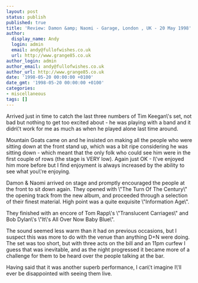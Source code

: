 ```yaml
---
layout: post
status: publish
published: true
title: 'Review: Damon &amp; Naomi - Garage, London , UK - 20 May 1998'
author:
  display_name: Andy
  login: admin
  email: andy@fullofwishes.co.uk
  url: http://www.grange85.co.uk
author_login: admin
author_email: andy@fullofwishes.co.uk
author_url: http://www.grange85.co.uk
date: '1998-05-20 00:00:00 +0100'
date_gmt: '1998-05-20 00:00:00 +0100'
categories:
- miscellaneous
tags: []
---
```

<p>Arrived just in time to catch the last three numbers of Tim Keegan\'s set, not bad but nothing to get too excited about - he was playing with a band and it didn\'t work for me as much as when he played alone last time around.</p>
<p>Mountain Goats came on and he insisted on making all the people who were sitting down at the front stand up, which was a bit ripe considering he was sitting down - which meant that the only folk who could see him were in the first couple of rows (the stage is VERY low). Again just OK - I\'ve enjoyed him more before but I find enjoyment is always increased by the ability to see what you\'re enjoying.</p>
<p>Damon & Naomi arrived on stage and promptly encouraged the people at the front to sit down again. They opened with \"The Turn Of The Century\" the opening track from the new album, and proceeded through a selection of their finest material. High point was a quite exquisite \"Information Age\".</p>
<p>They finished with an encore of Tom Rapp\'s \"Translucent Carriages\" and Bob Dylan\'s \"It\'s All Over Now Baby Blue\".</p>
<p>The sound seemed less warm than it had on previous occasions, but I suspect this was more to do with the venue than anything D+N were doing. The set was too short, but with three acts on the bill and an 11pm curfew I guess that was inevitable, and as the night progressed it became more of a challenge for them to be heard over the people talking at the bar.</p>
<p>Having said that it was another superb performance, I can\'t imagine I\'ll ever be disappointed with seeing them live.</p>
